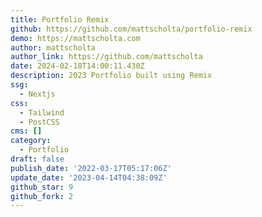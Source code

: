 ```yaml
---
title: Portfolio Remix
github: https://github.com/mattscholta/portfolio-remix
demo: https://mattscholta.com
author: mattscholta
author_link: https://github.com/mattscholta
date: 2024-02-18T14:00:11.430Z
description: 2023 Portfolio built using Remix
ssg:
  - Nextjs
css:
  - Tailwind
  - PostCSS
cms: []
category:
  - Portfolio
draft: false
publish_date: '2022-03-17T05:17:06Z'
update_date: '2023-04-14T04:38:09Z'
github_star: 9
github_fork: 2
---
```


